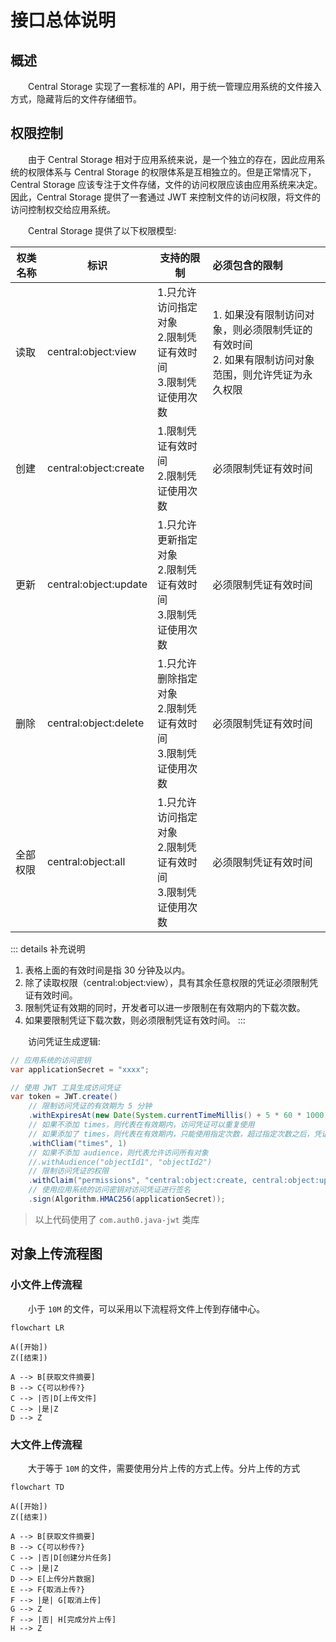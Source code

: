# 接口总体说明
## 概述
&emsp;&emsp;Central Storage 实现了一套标准的 API，用于统一管理应用系统的文件接入方式，隐藏背后的文件存储细节。

## 权限控制
&emsp;&emsp;由于 Central Storage 相对于应用系统来说，是一个独立的存在，因此应用系统的权限体系与 Central Storage 的权限体系是互相独立的。但是正常情况下，Central Storage 应该专注于文件存储，文件的访问权限应该由应用系统来决定。因此，Central Storage 提供了一套通过 JWT 来控制文件的访问权限，将文件的访问控制权交给应用系统。

&emsp;&emsp;Central Storage 提供了以下权限模型:


| 权类名称 | 标识                  | 支持的限制                                                         | 必须包含的限制                                                                                      |
|----------|-----------------------|--------------------------------------------------------------------|:----------------------------------------------------------------------------------------------------|
| 读取     | central:object:view   | 1.只允许访问指定对象<br/>2.限制凭证有效时间<br/>3.限制凭证使用次数 | 1. 如果没有限制访问对象，则必须限制凭证的有效时间<br/>2. 如果有限制访问对象范围，则允许凭证为永久权限 |
| 创建     | central:object:create | 1.限制凭证有效时间<br/>2.限制凭证使用次数                          | 必须限制凭证有效时间                                                                                |
| 更新     | central:object:update | 1.只允许更新指定对象<br/>2.限制凭证有效时间<br/>3.限制凭证使用次数 | 必须限制凭证有效时间                                                                                |
| 删除     | central:object:delete | 1.只允许删除指定对象<br/>2.限制凭证有效时间<br/>3.限制凭证使用次数 | 必须限制凭证有效时间                                                                                |
| 全部权限 | central:object:all    | 1.只允许访问指定对象<br/>2.限制凭证有效时间<br/>3.限制凭证使用次数 | 必须限制凭证有效时间                                                                                |

::: details 补充说明
1. 表格上面的有效时间是指 30 分钟及以内。
2. 除了读取权限（central:object:view），具有其余任意权限的凭证必须限制凭证有效时间。
3. 限制凭证有效期的同时，开发者可以进一步限制在有效期内的下载次数。
4. 如果要限制凭证下载次数，则必须限制凭证有效时间。
:::

&emsp;&emsp;访问凭证生成逻辑:

```java
// 应用系统的访问密钥
var applicationSecret = "xxxx";

// 使用 JWT 工具生成访问凭证
var token = JWT.create()
    // 限制访问凭证的有效期为 5 分钟
    .withExpiresAt(new Date(System.currentTimeMillis() + 5 * 60 * 1000))
    // 如果不添加 times，则代表在有效期内，访问凭证可以重复使用
    // 如果添加了 times，则代表在有效期内，只能使用指定次数，超过指定次数之后，凭证失效
    .withCliam("times", 1)
    // 如果不添加 audience，则代表允许访问所有对象
    //.withAudience("objectId1", "objectId2")
    // 限制访问凭证的权限
    .withClaim("permissions", "central:object:create, central:object:update")
    // 使用应用系统的访问密钥对访问凭证进行签名
    .sign(Algorithm.HMAC256(applicationSecret));
```

> 以上代码使用了 `com.auth0.java-jwt` 类库

## 对象上传流程图
### 小文件上传流程
&emsp;&emsp;小于 `10M` 的文件，可以采用以下流程将文件上传到存储中心。

```mermaid
flowchart LR

A([开始])
Z([结束])

A --> B[获取文件摘要]
B --> C{可以秒传?}
C --> |否|D[上传文件]
C --> |是|Z
D --> Z
```

### 大文件上传流程
&emsp;&emsp;大于等于 `10M` 的文件，需要使用分片上传的方式上传。分片上传的方式

```mermaid
flowchart TD

A([开始])
Z([结束])

A --> B[获取文件摘要]
B --> C{可以秒传?}
C --> |否|D[创建分片任务]
C --> |是|Z
D --> E[上传分片数据]
E --> F{取消上传?}
F --> |是| G[取消上传]
G --> Z
F --> |否| H[完成分片上传]
H --> Z
```
